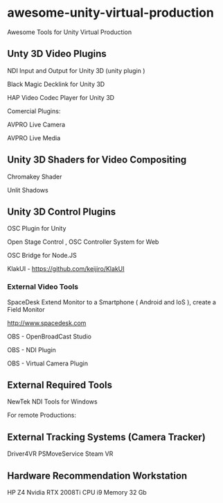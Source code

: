 # awesome-unity-virtual-production

Awesome Tools for Unity Virtual Production

## Unty 3D Video Plugins ##

NDI Input and Output for Unity 3D (unity plugin )

Black Magic Decklink for Unity 3D

HAP Video Codec Player for Unity 3D

Comercial Plugins:

AVPRO Live Camera

AVPRO Live Media

## Unity 3D Shaders for Video Compositing ##

Chromakey Shader

Unlit Shadows

## Unity 3D Control Plugins ##

OSC Plugin for Unity

Open Stage Control , OSC Controller System for Web

OSC Bridge for Node.JS

KlakUI - https://github.com/keijiro/KlakUI

### External Video Tools ###

SpaceDesk Extend Monitor to a Smartphone ( Android and IoS ), create a Field Monitor

http://www.spacedesk.com

OBS - OpenBroadCast Studio

OBS - NDI Plugin

OBS - Virtual Camera Plugin

## External Required Tools ##

NewTek NDI Tools for Windows

For remote Productions:

## External Tracking Systems (Camera Tracker) ##

Driver4VR
PSMoveService
Steam VR

## Hardware Recommendation Workstation

HP Z4
Nvidia RTX 2008Ti
CPU i9
Memory 32 Gb

